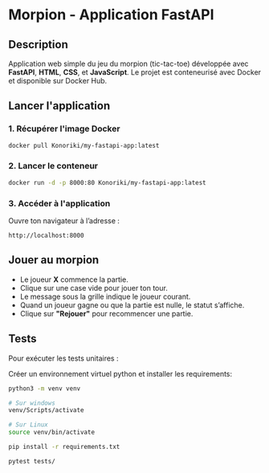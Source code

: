 # Morpion - Application FastAPI

## Description

Application web simple du jeu du morpion (tic-tac-toe) développée avec **FastAPI**, **HTML**, **CSS**, et **JavaScript**.
Le projet est conteneurisé avec Docker et disponible sur Docker Hub.

## Lancer l'application

### 1. Récupérer l'image Docker

```bash
docker pull Konoriki/my-fastapi-app:latest
```

### 2. Lancer le conteneur

```bash
docker run -d -p 8000:80 Konoriki/my-fastapi-app:latest
```

### 3. Accéder à l'application

Ouvre ton navigateur à l’adresse :

```
http://localhost:8000
```

## Jouer au morpion

* Le joueur **X** commence la partie.
* Clique sur une case vide pour jouer ton tour.
* Le message sous la grille indique le joueur courant.
* Quand un joueur gagne ou que la partie est nulle, le statut s’affiche.
* Clique sur **"Rejouer"** pour recommencer une partie.


## Tests

Pour exécuter les tests unitaires :

Créer un environnement virtuel python et installer les requirements:


```bash
python3 -m venv venv

# Sur windows
venv/Scripts/activate 

# Sur Linux
source venv/bin/activate

pip install -r requirements.txt

pytest tests/
```